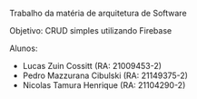 Trabalho da matéria de arquitetura de Software

Objetivo: CRUD simples utilizando Firebase

Alunos:
- Lucas Zuin Cossitt (RA: 21009453-2)
- Pedro Mazzurana Cibulski (RA: 21149375-2)
- Nicolas Tamura Henrique (RA: 21104290-2)
